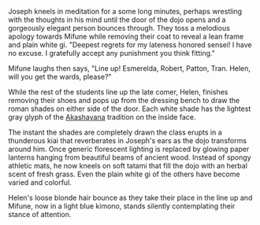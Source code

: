 Joseph kneels in meditation for a some long minutes, perhaps wrestling with the thoughts in his mind until the door of the dojo opens and a gorgeously elegant person bounces through. They toss a melodious apology towards Mifune while removing their coat to reveal a lean frame and plain white gi. "Deepest regrets for my lateness honored sensei! I have no excuse. I gratefully accept any punishment you think fitting."

Mifune laughs then says, "Line up! Esmerelda, Robert, Patton, Tran. Helen, will you get the wards, please?"

While the rest of the students line up the late comer, Helen, finishes removing their shoes and pops up from the dressing bench to draw the roman shades on either side of the door. Each white shade has the lightest gray glyph of the [Akashayana](http://vignette3.wikia.nocookie.net/whitewolf/images/3/3f/LogoTradAkashicBrotherhood.png/revision/latest/scale-to-width-down/200?cb=20061118002611) tradition on the inside face. 

The instant the shades are completely drawn the class erupts in a thunderous kiai that reverberates in Joseph's ears as the dojo transforms around him. Once generic florescent lighting is replaced by glowing paper lanterns hanging from beautiful beams of ancient wood. Instead of spongy athletic mats, he now kneels on soft tatami that fill the dojo with an herbal scent of fresh grass. Even the plain white gi of the others have become varied and colorful. 

Helen's loose blonde hair bounce as they take their place in the line up and Mifune, now in a light blue kimono, stands silently contemplating their stance of attention. 